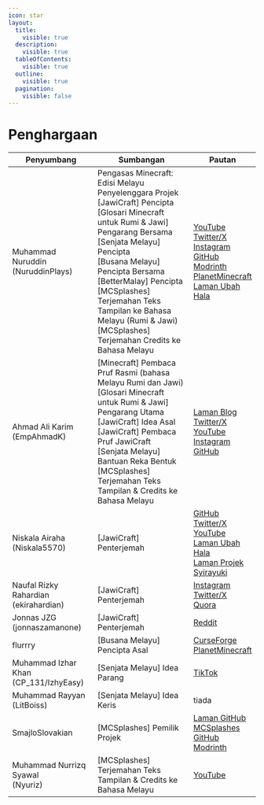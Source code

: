```yaml
---
icon: star
layout:
  title:
    visible: true
  description:
    visible: true
  tableOfContents:
    visible: true
  outline:
    visible: true
  pagination:
    visible: false
---
```


# Penghargaan

<table><thead><tr><th width="188">Penyumbang</th><th width="348">Sumbangan</th><th>Pautan</th></tr></thead><tbody><tr><td><a href="https://bit.ly/NuruddinPlays"><img src="https://github.com/Minecraft-EdisiMelayu/MCEM-Wiki/assets/77572972/f30d9b44-4579-473e-ba28-5cdee312e2eb" alt=""></a><br>Muhammad Nuruddin<br>(NuruddinPlays)</td><td>Pengasas Minecraft: Edisi Melayu<br>Penyelenggara Projek<br>[JawiCraft] Pencipta<br>[Glosari Minecraft untuk Rumi &#x26; Jawi] Pengarang Bersama<br>[Senjata Melayu] Pencipta<br>[Busana Melayu] Pencipta Bersama<br>[BetterMalay] Pencipta<br>[MCSplashes] Terjemahan Teks Tampilan ke Bahasa Melayu (Rumi &#x26; Jawi)<br>[MCSplashes] Terjemahan Credits ke Bahasa Melayu</td><td><a href="https://youtube.com/@NuruddinPlays">YouTube</a><br><a href="https://twitter.com/NuruddinPlays">Twitter/X</a><br><a href="https://instagram.com/@nuruddinplays">Instagram</a><br><a href="https://github.com/NuruddinPlays">GitHub</a><br><a href="https://modrinth.com/user/NuruddinPlays">Modrinth</a><br><a href="https://www.planetminecraft.com/member/nuruddinplays/">PlanetMinecraft</a><br><a href="https://bit.ly/NuruddinPlays">Laman Ubah Hala</a></td></tr><tr><td><a href="https://ahmadalikarim.com"><img src="https://github.com/Minecraft-EdisiMelayu/MCEM-Wiki/assets/77572972/2bbdb974-7f63-4dd9-8071-920d014c303b" alt=""><img src="https://github.com/Minecraft-EdisiMelayu/MCEM-Wiki/assets/77572972/1c65cca8-5bf6-4893-88e6-9cbc86e2998e" alt=""></a><br>Ahmad Ali Karim<br>(EmpAhmadK)</td><td>[Minecraft] Pembaca Pruf Rasmi (bahasa Melayu Rumi dan Jawi)<br>[Glosari Minecraft untuk Rumi &#x26; Jawi] Pengarang Utama<br>[JawiCraft] Idea Asal<br>[JawiCraft] Pembaca Pruf JawiCraft<br>[Senjata Melayu] Bantuan Reka Bentuk<br>[MCSplashes] Terjemahan Teks Tampilan &#x26; Credits ke Bahasa Melayu<br></td><td><a href="https://ahmadalikarim.com/">Laman Blog</a><br><a href="https://twitter.com/ahmadalikarim12">Twitter/X</a><br><a href="https://www.youtube.com/@AhmadAliKarimOfficial">YouTube</a><br><a href="https://instagram.com/ahmadalikarimofficial">Instagram</a><br><a href="https://github.com/EmpAhmadK">GitHub</a></td></tr><tr><td><a href="https://www.niskala.my.eu.org/"><img src="https://github.com/Minecraft-EdisiMelayu/MCEM-Wiki/assets/77572972/bc13422e-ea2c-4690-8017-78cc307f2909" alt=""></a><br>Niskala Airaha<br>(Niskala5570)</td><td>[JawiCraft] Penterjemah</td><td><a href="https://github.com/Niskala5570">GitHub</a><br><a href="https://twitter.com/niskala5570">Twitter/X</a><br><a href="https://youtube.com/@niskala5570">YouTube</a><br><a href="https://www.niskala.my.eu.org/">Laman Ubah Hala</a><br><a href="https://www.syirayuki.my.eu.org">Laman Projek Syirayuki</a></td></tr><tr><td><a href="https://www.quora.com/profile/Naufal-Rizky-Rahardian-%D9%86%D9%88%D9%81%D9%84-%D8%B1%D8%B2%D9%82%D9%8A-%D8%B1%D8%A7%D9%87%D8%B1%D8%AF%D9%8A%D8%A7%D9%86"><img src="https://github.com/Minecraft-EdisiMelayu/MCEM-Wiki/assets/77572972/814b959c-7fd2-4ba5-8c83-d7bf058987b0" alt=""></a><br>Naufal Rizky Rahardian<br>(ekirahardian)</td><td>[JawiCraft] Penterjemah</td><td><a href="https://www.instagram.com/eki_rahardian/">Instagram</a><br><a href="https://twitter.com/eki_rahardian">Twitter/X</a><br><a href="https://www.quora.com/profile/Naufal-Rizky-Rahardian-%D9%86%D9%88%D9%81%D9%84-%D8%B1%D8%B2%D9%82%D9%8A-%D8%B1%D8%A7%D9%87%D8%B1%D8%AF%D9%8A%D8%A7%D9%86">Quora</a></td></tr><tr><td><a href="https://www.reddit.com/user/VerboseLogger/"><img src="https://github.com/Minecraft-EdisiMelayu/MCEM-Wiki/assets/77572972/f4b44317-9f24-4ff2-889f-c24de593e5b2" alt=""></a><br>Jonnas JZG<br>(jonnaszamanone)</td><td>[JawiCraft] Penterjemah</td><td><a href="https://www.reddit.com/user/VerboseLogger/">Reddit</a></td></tr><tr><td><a href="https://www.planetminecraft.com/member/flurrry/"><img src="https://github.com/Minecraft-EdisiMelayu/MCEM-Wiki/assets/77572972/1ee5b8c8-5f50-4ca1-b22b-fb0b125dec2f" alt=""></a><br>flurrry</td><td>[Busana Melayu] Pencipta Asal</td><td><a href="https://www.curseforge.com/members/flurrrrrrrry/projects">CurseForge</a><br><a href="https://www.planetminecraft.com/member/flurrry/">PlanetMinecraft</a></td></tr><tr><td><a href="https://www.tiktok.com/@izhyeasy"><img src="https://github.com/Minecraft-EdisiMelayu/MCEM-Wiki/assets/77572972/f60fee21-54c6-4ef8-aa8f-08b4dfc7fdea" alt=""></a><br>Muhammad Izhar Khan<br>(CP_131/IzhyEasy)</td><td>[Senjata Melayu] Idea Parang</td><td><a href="https://www.tiktok.com/@izhyeasy">TikTok</a></td></tr><tr><td><a href="https://github.com/Minecraft-EdisiMelayu/MCEM-Wiki/wiki/MCEM-%E2%80%90-Credits/"><img src="https://github.com/Minecraft-EdisiMelayu/MCEM-Wiki/assets/77572972/052741c2-555d-4adc-ad8e-5c6ecfeefc5e" alt=""></a><br>Muhammad Rayyan<br>(LitBoiss)</td><td>[Senjata Melayu] Idea Keris</td><td>tiada</td></tr><tr><td><a href="https://github.com/SmajloSlovakian"><img src="https://avatars.githubusercontent.com/u/16209307?v=4" alt=""></a><br>SmajloSlovakian</td><td>[MCSplashes] Pemilik Projek</td><td><a href="https://github.com/SmajloSlovakian/MinecraftSplashTextTranslation">Laman GitHub MCSplashes</a><br><a href="https://github.com/SmajloSlovakian">GitHub</a><br><a href="https://modrinth.com/user/SmajloSlovakian">Modrinth</a></td></tr><tr><td><a href="https://www.youtube.com/@nurrizq7521"><img src="https://github.com/Minecraft-EdisiMelayu/MCEM-Wiki/assets/77572972/771be72b-1b11-49ce-aefa-2d3997d06e5d" alt=""></a><br>Muhammad Nurrizq Syawal<br>(Nyuriz)</td><td>[MCSplashes] Terjemahan Teks Tampilan &#x26; Credits ke Bahasa Melayu</td><td><a href="https://www.youtube.com/@nurrizq7521">YouTube</a></td></tr></tbody></table>

